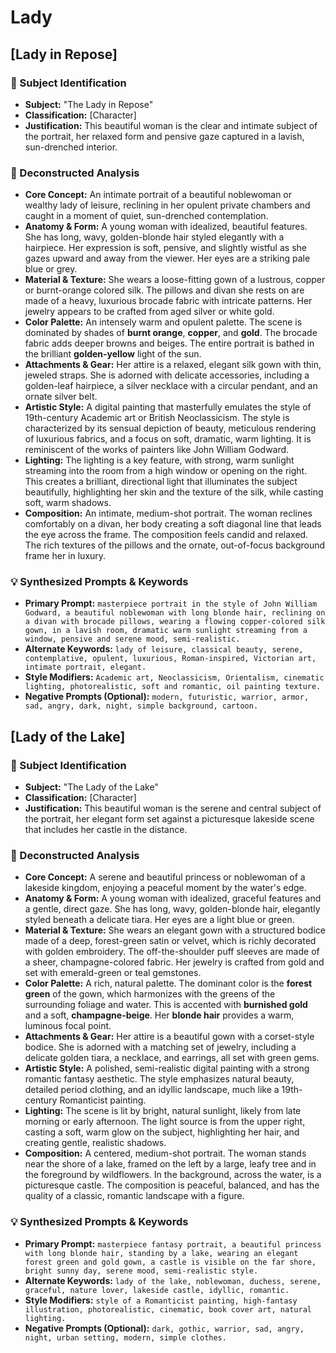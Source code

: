 # Lady

## [Lady in Repose]

### 🎯 Subject Identification
* **Subject:** "The Lady in Repose"
* **Classification:** [Character]
* **Justification:** This beautiful woman is the clear and intimate subject of the portrait, her relaxed form and pensive gaze captured in a lavish, sun-drenched interior.

### 🔬 Deconstructed Analysis
* **Core Concept:** An intimate portrait of a beautiful noblewoman or wealthy lady of leisure, reclining in her opulent private chambers and caught in a moment of quiet, sun-drenched contemplation.
* **Anatomy & Form:** A young woman with idealized, beautiful features. She has long, wavy, golden-blonde hair styled elegantly with a hairpiece. Her expression is soft, pensive, and slightly wistful as she gazes upward and away from the viewer. Her eyes are a striking pale blue or grey.
* **Material & Texture:** She wears a loose-fitting gown of a lustrous, copper or burnt-orange colored silk. The pillows and divan she rests on are made of a heavy, luxurious brocade fabric with intricate patterns. Her jewelry appears to be crafted from aged silver or white gold.
* **Color Palette:** An intensely warm and opulent palette. The scene is dominated by shades of **burnt orange**, **copper**, and **gold**. The brocade fabric adds deeper browns and beiges. The entire portrait is bathed in the brilliant **golden-yellow** light of the sun.
* **Attachments & Gear:** Her attire is a relaxed, elegant silk gown with thin, jeweled straps. She is adorned with delicate accessories, including a golden-leaf hairpiece, a silver necklace with a circular pendant, and an ornate silver belt.
* **Artistic Style:** A digital painting that masterfully emulates the style of 19th-century Academic art or British Neoclassicism. The style is characterized by its sensual depiction of beauty, meticulous rendering of luxurious fabrics, and a focus on soft, dramatic, warm lighting. It is reminiscent of the works of painters like John William Godward.
* **Lighting:** The lighting is a key feature, with strong, warm sunlight streaming into the room from a high window or opening on the right. This creates a brilliant, directional light that illuminates the subject beautifully, highlighting her skin and the texture of the silk, while casting soft, warm shadows.
* **Composition:** An intimate, medium-shot portrait. The woman reclines comfortably on a divan, her body creating a soft diagonal line that leads the eye across the frame. The composition feels candid and relaxed. The rich textures of the pillows and the ornate, out-of-focus background frame her in luxury.

### 💡 Synthesized Prompts & Keywords
* **Primary Prompt:** `masterpiece portrait in the style of John William Godward, a beautiful noblewoman with long blonde hair, reclining on a divan with brocade pillows, wearing a flowing copper-colored silk gown, in a lavish room, dramatic warm sunlight streaming from a window, pensive and serene mood, semi-realistic.`
* **Alternate Keywords:** `lady of leisure, classical beauty, serene, contemplative, opulent, luxurious, Roman-inspired, Victorian art, intimate portrait, elegant.`
* **Style Modifiers:** `Academic art, Neoclassicism, Orientalism, cinematic lighting, photorealistic, soft and romantic, oil painting texture.`
* **Negative Prompts (Optional):** `modern, futuristic, warrior, armor, sad, angry, dark, night, simple background, cartoon.`

## [Lady of the Lake]

### 🎯 Subject Identification
* **Subject:** "The Lady of the Lake"
* **Classification:** [Character]
* **Justification:** This beautiful woman is the serene and central subject of the portrait, her elegant form set against a picturesque lakeside scene that includes her castle in the distance.

### 🔬 Deconstructed Analysis
* **Core Concept:** A serene and beautiful princess or noblewoman of a lakeside kingdom, enjoying a peaceful moment by the water's edge.
* **Anatomy & Form:** A young woman with idealized, graceful features and a gentle, direct gaze. She has long, wavy, golden-blonde hair, elegantly styled beneath a delicate tiara. Her eyes are a light blue or green.
* **Material & Texture:** She wears an elegant gown with a structured bodice made of a deep, forest-green satin or velvet, which is richly decorated with golden embroidery. The off-the-shoulder puff sleeves are made of a sheer, champagne-colored fabric. Her jewelry is crafted from gold and set with emerald-green or teal gemstones.
* **Color Palette:** A rich, natural palette. The dominant color is the **forest green** of the gown, which harmonizes with the greens of the surrounding foliage and water. This is accented with **burnished gold** and a soft, **champagne-beige**. Her **blonde hair** provides a warm, luminous focal point.
* **Attachments & Gear:** Her attire is a beautiful gown with a corset-style bodice. She is adorned with a matching set of jewelry, including a delicate golden tiara, a necklace, and earrings, all set with green gems.
* **Artistic Style:** A polished, semi-realistic digital painting with a strong romantic fantasy aesthetic. The style emphasizes natural beauty, detailed period clothing, and an idyllic landscape, much like a 19th-century Romanticist painting.
* **Lighting:** The scene is lit by bright, natural sunlight, likely from late morning or early afternoon. The light source is from the upper right, casting a soft, warm glow on the subject, highlighting her hair, and creating gentle, realistic shadows.
* **Composition:** A centered, medium-shot portrait. The woman stands near the shore of a lake, framed on the left by a large, leafy tree and in the foreground by wildflowers. In the background, across the water, is a picturesque castle. The composition is peaceful, balanced, and has the quality of a classic, romantic landscape with a figure.

### 💡 Synthesized Prompts & Keywords
* **Primary Prompt:** `masterpiece fantasy portrait, a beautiful princess with long blonde hair, standing by a lake, wearing an elegant forest green and gold gown, a castle is visible on the far shore, bright sunny day, serene mood, semi-realistic style.`
* **Alternate Keywords:** `lady of the lake, noblewoman, duchess, serene, graceful, nature lover, lakeside castle, idyllic, romantic.`
* **Style Modifiers:** `style of a Romanticist painting, high-fantasy illustration, photorealistic, cinematic, book cover art, natural lighting.`
* **Negative Prompts (Optional):** `dark, gothic, warrior, sad, angry, night, urban setting, modern, simple clothes.`